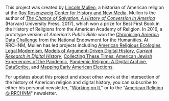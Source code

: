 This project was created by [Lincoln Mullen](https://lincolnmullen.com), a historian of American religion at the [Roy Rosenzweig Center for History and New Media](https://rrchnm.org). Mullen is the author of [_The Chance of Salvation: A History of Conversion in America_](http://www.hup.harvard.edu/catalog.php?isbn=9780674975620) (Harvard University Press, 2017), which won a prize for Best First Book in the History of Religions from the American Academy of Religion. In 2016, a prototype version of _America's Public Bible_ won the [Chronicling America Data Challenge](https://www.neh.gov/news/press-release/2016-07-25) from the National Endowment for the Humanities. At RRCHNM, Mullen has led projects including [American Religious Ecologies](http://religiousecologies.org/), [Legal Modernism](https://legalmodernism.org),
[Models of Argument-Driven Digital History](https://model-articles.rrchnm.org), [_Current Research in Digital History_](https://crdh.rrchnm.org),
[Collecting These Times: American Jewish Experiences of the Pandemic](https://collectingthesetimes.org/),
[Pandemic Religion: A Digital Archive](https://pandemicreligion.org),
[DataScribe](https://datascribe.tech), and
[Mapping Early American Elections](https://earlyamericanelections.org).

For updates about this project and about other work at the intersection of the history of American religion and digital history, you can subscribe to either his personal newsletter, "[Working on It](https://buttondown.email/lmullen)," or to the "[American Religion @ RRCHNM](https://rrchnm.org/subscribe/)" newsletter.
